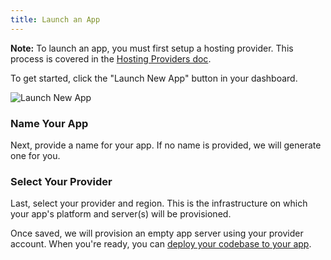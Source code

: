 ```yaml
---
title: Launch an App
---
```


**Note:** To launch an app, you must first setup a hosting provider. This process is covered in the [Hosting Providers doc](/account/providers/).

To get started, click the "Launch New App" button in your dashboard.

![Launch New App](/src-images/app-launch-button.png)

### Name Your App
Next, provide a name for your app. If no name is provided, we will generate one for you.

### Select Your Provider
Last, select your provider and region. This is the infrastructure on which your app's platform and server(s) will be provisioned.

Once saved, we will provision an empty app server using your provider account. When you're ready, you can [deploy your codebase to your app](/getting-started/deploy-code/).
